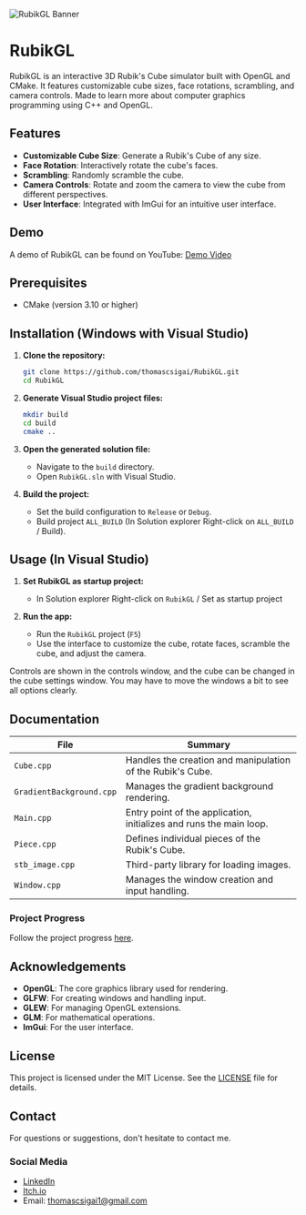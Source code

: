 ![RubikGL Banner](https://drive.google.com/uc?export=view&id=1MANbBuLu-vMfRPue6ifR_T8wZKqHq-yQ)

# RubikGL

RubikGL is an interactive 3D Rubik's Cube simulator built with OpenGL and CMake. It features customizable cube sizes, face rotations, scrambling, and camera controls.
Made to learn more about computer graphics programming using C++ and OpenGL.

## Features

- **Customizable Cube Size**: Generate a Rubik's Cube of any size.
- **Face Rotation**: Interactively rotate the cube's faces.
- **Scrambling**: Randomly scramble the cube.
- **Camera Controls**: Rotate and zoom the camera to view the cube from different perspectives.
- **User Interface**: Integrated with ImGui for an intuitive user interface.

## Demo

A demo of RubikGL can be found on YouTube: [Demo Video](https://www.youtube.com/watch?v=0ZmnrCsjMKA&ab_channel=ThomasCsigai)

## Prerequisites

- CMake (version 3.10 or higher)

## Installation (Windows with Visual Studio)

1. **Clone the repository:**
    ```bash
    git clone https://github.com/thomascsigai/RubikGL.git
    cd RubikGL
    ```

2. **Generate Visual Studio project files:**
    ```bash
    mkdir build
    cd build
    cmake ..
    ```

3. **Open the generated solution file:**
    - Navigate to the `build` directory.
    - Open `RubikGL.sln` with Visual Studio.

4. **Build the project:**
    - Set the build configuration to `Release` or `Debug`.
    - Build project `ALL_BUILD` (In Solution explorer Right-click on `ALL_BUILD` / Build).

## Usage (In Visual Studio)

1. **Set RubikGL as startup project:**
   - In Solution explorer Right-click on `RubikGL` / Set as startup project
  
2. **Run the app:**
   - Run the `RubikGL` project (`F5`)
   - Use the interface to customize the cube, rotate faces, scramble the cube, and adjust the camera.

Controls are shown in the controls window, and the cube can be changed in the cube settings window. You may have to move the windows a bit to see all options clearly.

## Documentation

| File                   | Summary                                                   |
|------------------------|-----------------------------------------------------------|
| `Cube.cpp`             | Handles the creation and manipulation of the Rubik's Cube.|
| `GradientBackground.cpp` | Manages the gradient background rendering.              |
| `Main.cpp`             | Entry point of the application, initializes and runs the main loop. |
| `Piece.cpp`            | Defines individual pieces of the Rubik's Cube.            |
| `stb_image.cpp`        | Third-party library for loading images.                   |
| `Window.cpp`           | Manages the window creation and input handling.           |

### Project Progress

Follow the project progress [here](https://malleable-painter-716.notion.site/RubikGL-a7539a97290f488c991f5ec4f79caf14).

## Acknowledgements

- **OpenGL**: The core graphics library used for rendering.
- **GLFW**: For creating windows and handling input.
- **GLEW**: For managing OpenGL extensions.
- **GLM**: For mathematical operations.
- **ImGui**: For the user interface.

## License

This project is licensed under the MIT License. See the [LICENSE](LICENSE) file for details.

## Contact

For questions or suggestions, don't hesitate to contact me.

### Social Media

- [LinkedIn](https://www.linkedin.com/in/thomas-csigai/)
- [Itch.io](https://thomas-csigai.itch.io/)
- Email: thomascsigai1@gmail.com
